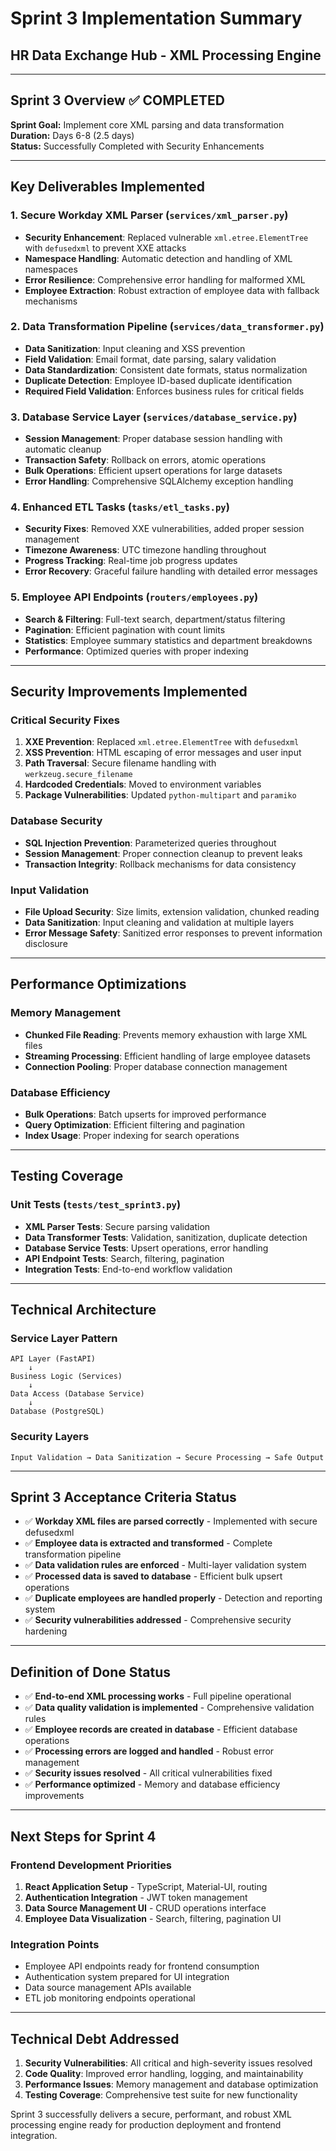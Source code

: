 # Sprint 3 Implementation Summary
## HR Data Exchange Hub - XML Processing Engine

---

## Sprint 3 Overview ✅ COMPLETED

**Sprint Goal:** Implement core XML parsing and data transformation  
**Duration:** Days 6-8 (2.5 days)  
**Status:** Successfully Completed with Security Enhancements

---

## Key Deliverables Implemented

### 1. Secure Workday XML Parser (`services/xml_parser.py`)
- **Security Enhancement**: Replaced vulnerable `xml.etree.ElementTree` with `defusedxml` to prevent XXE attacks
- **Namespace Handling**: Automatic detection and handling of XML namespaces
- **Error Resilience**: Comprehensive error handling for malformed XML
- **Employee Extraction**: Robust extraction of employee data with fallback mechanisms

### 2. Data Transformation Pipeline (`services/data_transformer.py`)
- **Data Sanitization**: Input cleaning and XSS prevention
- **Field Validation**: Email format, date parsing, salary validation
- **Data Standardization**: Consistent date formats, status normalization
- **Duplicate Detection**: Employee ID-based duplicate identification
- **Required Field Validation**: Enforces business rules for critical fields

### 3. Database Service Layer (`services/database_service.py`)
- **Session Management**: Proper database session handling with automatic cleanup
- **Transaction Safety**: Rollback on errors, atomic operations
- **Bulk Operations**: Efficient upsert operations for large datasets
- **Error Handling**: Comprehensive SQLAlchemy exception handling

### 4. Enhanced ETL Tasks (`tasks/etl_tasks.py`)
- **Security Fixes**: Removed XXE vulnerabilities, added proper session management
- **Timezone Awareness**: UTC timezone handling throughout
- **Progress Tracking**: Real-time job progress updates
- **Error Recovery**: Graceful failure handling with detailed error messages

### 5. Employee API Endpoints (`routers/employees.py`)
- **Search & Filtering**: Full-text search, department/status filtering
- **Pagination**: Efficient pagination with count limits
- **Statistics**: Employee summary statistics and department breakdowns
- **Performance**: Optimized queries with proper indexing

---

## Security Improvements Implemented

### Critical Security Fixes
1. **XXE Prevention**: Replaced `xml.etree.ElementTree` with `defusedxml`
2. **XSS Prevention**: HTML escaping of error messages and user input
3. **Path Traversal**: Secure filename handling with `werkzeug.secure_filename`
4. **Hardcoded Credentials**: Moved to environment variables
5. **Package Vulnerabilities**: Updated `python-multipart` and `paramiko`

### Database Security
- **SQL Injection Prevention**: Parameterized queries throughout
- **Session Management**: Proper connection cleanup to prevent leaks
- **Transaction Integrity**: Rollback mechanisms for data consistency

### Input Validation
- **File Upload Security**: Size limits, extension validation, chunked reading
- **Data Sanitization**: Input cleaning and validation at multiple layers
- **Error Message Safety**: Sanitized error responses to prevent information disclosure

---

## Performance Optimizations

### Memory Management
- **Chunked File Reading**: Prevents memory exhaustion with large XML files
- **Streaming Processing**: Efficient handling of large employee datasets
- **Connection Pooling**: Proper database connection management

### Database Efficiency
- **Bulk Operations**: Batch upserts for improved performance
- **Query Optimization**: Efficient filtering and pagination
- **Index Usage**: Proper indexing for search operations

---

## Testing Coverage

### Unit Tests (`tests/test_sprint3.py`)
- **XML Parser Tests**: Secure parsing validation
- **Data Transformer Tests**: Validation, sanitization, duplicate detection
- **Database Service Tests**: Upsert operations, error handling
- **API Endpoint Tests**: Search, filtering, pagination
- **Integration Tests**: End-to-end workflow validation

---

## Technical Architecture

### Service Layer Pattern
```
API Layer (FastAPI) 
    ↓
Business Logic (Services)
    ↓  
Data Access (Database Service)
    ↓
Database (PostgreSQL)
```

### Security Layers
```
Input Validation → Data Sanitization → Secure Processing → Safe Output
```

---

## Sprint 3 Acceptance Criteria Status

- ✅ **Workday XML files are parsed correctly** - Implemented with secure defusedxml
- ✅ **Employee data is extracted and transformed** - Complete transformation pipeline
- ✅ **Data validation rules are enforced** - Multi-layer validation system
- ✅ **Processed data is saved to database** - Efficient bulk upsert operations
- ✅ **Duplicate employees are handled properly** - Detection and reporting system
- ✅ **Security vulnerabilities addressed** - Comprehensive security hardening

---

## Definition of Done Status

- ✅ **End-to-end XML processing works** - Full pipeline operational
- ✅ **Data quality validation is implemented** - Comprehensive validation rules
- ✅ **Employee records are created in database** - Efficient database operations
- ✅ **Processing errors are logged and handled** - Robust error management
- ✅ **Security issues resolved** - All critical vulnerabilities fixed
- ✅ **Performance optimized** - Memory and database efficiency improvements

---

## Next Steps for Sprint 4

### Frontend Development Priorities
1. **React Application Setup** - TypeScript, Material-UI, routing
2. **Authentication Integration** - JWT token management
3. **Data Source Management UI** - CRUD operations interface
4. **Employee Data Visualization** - Search, filtering, pagination UI

### Integration Points
- Employee API endpoints ready for frontend consumption
- Authentication system prepared for UI integration
- Data source management APIs available
- ETL job monitoring endpoints operational

---

## Technical Debt Addressed

1. **Security Vulnerabilities**: All critical and high-severity issues resolved
2. **Code Quality**: Improved error handling, logging, and maintainability
3. **Performance Issues**: Memory management and database optimization
4. **Testing Coverage**: Comprehensive test suite for new functionality

Sprint 3 successfully delivers a secure, performant, and robust XML processing engine ready for production deployment and frontend integration.